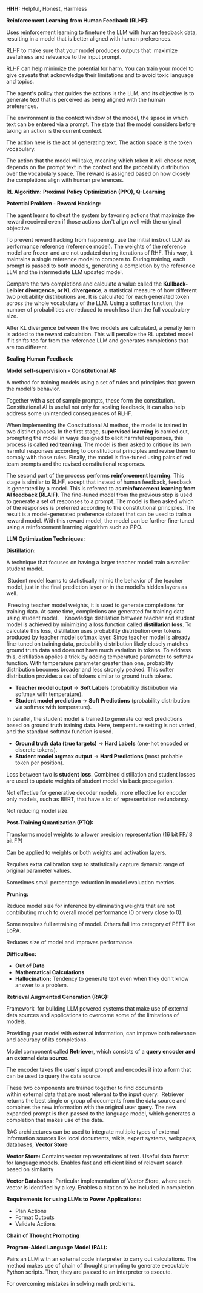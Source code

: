 
**HHH:** Helpful, Honest, Harmless

**Reinforcement Learning from Human Feedback (RLHF):**

Uses reinforcement learning to finetune the LLM with human feedback data, resulting in a model that is better aligned with human preferences. 

RLHF to make sure that your model produces outputs that 
maximize usefulness and relevance to the input prompt. 

RLHF can help minimize the potential for harm. You can train your model to give caveats that acknowledge their limitations and to avoid toxic language and topics.

The agent's policy that guides the actions is the LLM, and its objective is to generate text that is perceived as being aligned with the human preferences. 

The environment is the context window of the model, the space in which text can be entered via a prompt. The state that the model considers before taking an action is the current context.

The action here is the act of generating text. The action space is the token vocabulary.

The action that the model will take, meaning which token it will choose next, depends on the prompt text in the context and the probability distribution over the vocabulary space. The reward is assigned based on how closely the completions align with human preferences.

**RL Algorithm:** **Proximal Policy Optimization  (PPO)**, **Q-Learning**

**Potential Problem - Reward Hacking:**

The agent learns to cheat the system by favoring actions that maximize the reward received even if those actions don't align well with the original objective. 

To prevent reward hacking from happening, use the initial instruct LLM as performance reference (reference model). The weights of the reference model are frozen and are not updated during iterations of RHF. This way, it maintains a single reference model to compare to. During training, each prompt is passed to both models, generating a completion by the reference LLM and the intermediate LLM updated model.

Compare the two completions and calculate a value called the **Kullback-Leibler divergence, or KL divergence**, a statistical measure of how different two probability distributions are. It is calculated for each generated token across the whole vocabulary of the LLM. Using a softmax function, the number of probabilities are reduced to much less than the full vocabulary size. 

After KL divergence between the two models are calculated, a penalty term is added to the reward calculation. This will penalize the RL updated model if it shifts too far from the reference LLM and generates completions that are too different.

**Scaling Human Feedback:**

**Model self-supervision - Constitutional AI:**

A method for training models using a set of rules and principles that govern the model's behavior.

Together with a set of sample prompts, these form the constitution. Constitutional AI is useful not only for scaling feedback, it can also help address some unintended consequences of RLHF.

When implementing the Constitutional AI method, the model is trained in two distinct phases. In the first stage, **supervised learning** is carried out, prompting the model in ways designed to elicit harmful responses, this process is called **red teaming**. The model is then asked to critique its own harmful responses according to constitutional principles and revise them to comply with those rules. Finally, the model is fine-tuned using pairs of red team prompts and the revised constitutional responses.

The second part of the process performs **reinforcement learning**. This stage is similar to RLHF, except that instead of human feedback, feedback is generated by a model. This is referred to as **reinforcement learning from AI feedback (RLAIF)**. The fine-tuned model from the previous step is used to generate a set of responses to a prompt. The model is then asked which of the responses is preferred according to the constitutional principles. The result is a model-generated preference dataset that can be used to train a reward model. With this reward model, the model can be further fine-tuned using a reinforcement learning algorithm such as PPO.

**LLM Optimization Techniques:**

**Distillation:**

A technique that focuses on having a larger teacher model train a smaller student model.

 Student model learns to statistically mimic the behavior of the teacher model, just in the final prediction layer or in the model's hidden layers as well.

 Freezing teacher model weights, it is used to generate completions for training data. At same time, completions are generated for training data using student model. 
 
 Knowledge distillation between teacher and student model is achieved by minimizing a loss function called **distillation loss**. To calculate this loss, distillation uses probability distribution over tokens produced by teacher model softmax layer. Since teacher model is already fine-tuned on training data, probability distribution likely closely matches ground truth data and does not have much variation in tokens. To address this, distillation applies a trick by adding temperature parameter to softmax function. With temperature parameter greater than one, probability distribution becomes broader and less strongly peaked. This softer distribution provides a set of tokens similar to ground truth tokens.

- **Teacher model output** → **Soft Labels** (probability distribution via softmax with temperature).
- **Student model prediction** → **Soft Predictions** (probability distribution via softmax with temperature).

In parallel, the student model is trained to generate correct predictions based on ground truth training data. Here, temperature setting is not varied, and the standard softmax function is used.

- **Ground truth data (true targets)** → **Hard Labels** (one-hot encoded or discrete tokens).
- **Student model argmax output** → **Hard Predictions** (most probable token per position).

Loss between two is **student loss**. Combined distillation and student losses are used to update weights of student model via back propagation. 

Not effective for generative decoder models, more effective for encoder only models, such as BERT, that have a lot of representation redundancy.

Not reducing model size.
 
**Post-Training Quantization (PTQ):**

Transforms model weights to a lower precision representation (16 bit FP/ 8 bit FP)

Can be applied to weights or both weights and activation layers.

Requires extra calibration step to statistically capture dynamic range of original parameter values.

Sometimes small percentage reduction in model evaluation metrics.

**Pruning:**

Reduce model size for inference by eliminating weights that are not contributing much to overall model performance (0 or very close to 0).

Some requires full retraining of model.
Others fall into category of PEFT like LoRA.

Reduces size of model and improves performance.

**Difficulties:**

- **Out of Date**
- **Mathematical Calculations**
- **Hallucination:** Tendency to generate text even when they don't know answer to a problem.

**Retrieval Augmented Generation (RAG):**

Framework  for building LLM powered systems that make use of external data sources and applications to overcome some of the limitations of models.

Providing your model with external information, can improve both relevance and accuracy of its completions.

Model component called **Retriever**, which consists of a **query encoder and an external data source**.

The encoder takes the user's input prompt and encodes it into a form that can be used to query the data source.

These two components are trained together to find documents within external data that are most relevant to the input query.  Retriever returns the best single or group of documents from the data source and combines the new information with the original user query. The new expanded prompt is then passed to the language model, which 
generates a completion that makes use of the data.

RAG architectures can be used to integrate multiple types of external information sources like local documents, wikis, expert systems, webpages, databases, **Vector Store**

**Vector Store:** Contains vector representations of text. Useful data format for language models. Enables fast and efficient kind of relevant search based on similarity

**Vector Databases**: Particular implementation of Vector Store, where each vector is identified by a key. Enables a citation to be included in completion.

**Requirements for using LLMs to Power Applications:**

- Plan Actions
- Format Outputs
- Validate Actions

**Chain of Thought Prompting**

**Program-Aided Language Model (PAL):**

Pairs an LLM with an external code interpreter to carry out calculations. The method makes use of chain of thought prompting to generate executable Python scripts. Then, they are passed to an interpreter to execute.

For overcoming mistakes in solving math problems.